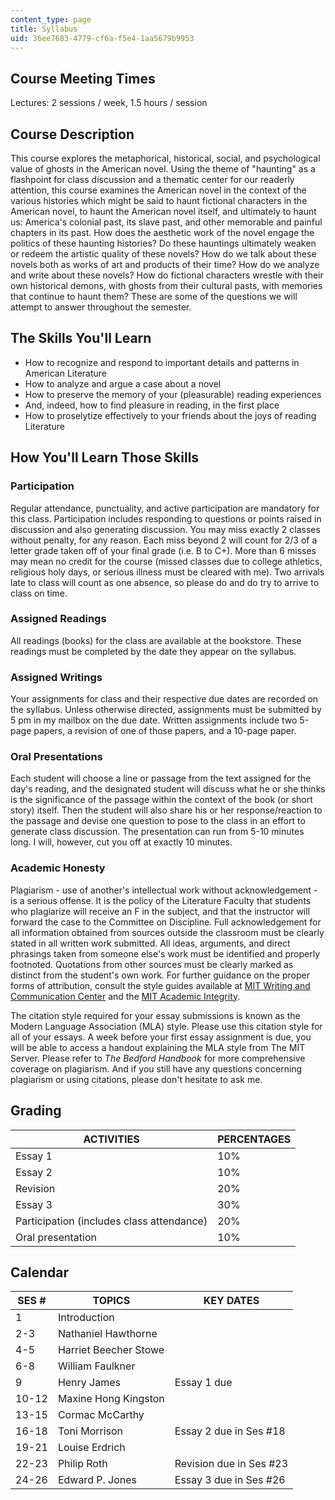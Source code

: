 ```yaml
---
content_type: page
title: Syllabus
uid: 36ee7683-4779-cf6a-f5e4-1aa5679b9953
---
```


Course Meeting Times
--------------------

Lectures: 2 sessions / week, 1.5 hours / session

Course Description
------------------

This course explores the metaphorical, historical, social, and psychological value of ghosts in the American novel. Using the theme of "haunting" as a flashpoint for class discussion and a thematic center for our readerly attention, this course examines the American novel in the context of the various histories which might be said to haunt fictional characters in the American novel, to haunt the American novel itself, and ultimately to haunt us: America's colonial past, its slave past, and other memorable and painful chapters in its past. How does the aesthetic work of the novel engage the politics of these haunting histories? Do these hauntings ultimately weaken or redeem the artistic quality of these novels? How do we talk about these novels both as works of art and products of their time? How do we analyze and write about these novels? How do fictional characters wrestle with their own historical demons, with ghosts from their cultural pasts, with memories that continue to haunt them? These are some of the questions we will attempt to answer throughout the semester.

The Skills You'll Learn
-----------------------

*   How to recognize and respond to important details and patterns in American Literature
*   How to analyze and argue a case about a novel
*   How to preserve the memory of your (pleasurable) reading experiences
*   And, indeed, how to find pleasure in reading, in the first place
*   How to proselytize effectively to your friends about the joys of reading Literature

How You'll Learn Those Skills
-----------------------------

### Participation

Regular attendance, punctuality, and active participation are mandatory for this class. Participation includes responding to questions or points raised in discussion and also generating discussion. You may miss exactly 2 classes without penalty, for any reason. Each miss beyond 2 will count for 2/3 of a letter grade taken off of your final grade (i.e. B to C+). More than 6 misses may mean no credit for the course (missed classes due to college athletics, religious holy days, or serious illness must be cleared with me). Two arrivals late to class will count as one absence, so please do and do try to arrive to class on time.

### Assigned Readings

All readings (books) for the class are available at the bookstore. These readings must be completed by the date they appear on the syllabus.

### Assigned Writings

Your assignments for class and their respective due dates are recorded on the syllabus. Unless otherwise directed, assignments must be submitted by 5 pm in my mailbox on the due date. Written assignments include two 5-page papers, a revision of one of those papers, and a 10-page paper.

### Oral Presentations

Each student will choose a line or passage from the text assigned for the day's reading, and the designated student will discuss what he or she thinks is the significance of the passage within the context of the book (or short story) itself. Then the student will also share his or her response/reaction to the passage and devise one question to pose to the class in an effort to generate class discussion. The presentation can run from 5-10 minutes long. I will, however, cut you off at exactly 10 minutes.

### Academic Honesty

Plagiarism - use of another's intellectual work without acknowledgement - is a serious offense. It is the policy of the Literature Faculty that students who plagiarize will receive an F in the subject, and that the instructor will forward the case to the Committee on Discipline. Full acknowledgement for all information obtained from sources outside the classroom must be clearly stated in all written work submitted. All ideas, arguments, and direct phrasings taken from someone else's work must be identified and properly footnoted. Quotations from other sources must be clearly marked as distinct from the student's own work. For further guidance on the proper forms of attribution, consult the style guides available at [MIT Writing and Communication Center](http://web.mit.edu/writing/index.html) and the [MIT Academic Integrity](http://web.mit.edu/academicintegrity/).

The citation style required for your essay submissions is known as the Modern Language Association (MLA) style. Please use this citation style for all of your essays. A week before your first essay assignment is due, you will be able to access a handout explaining the MLA style from The MIT Server. Please refer to _The Bedford Handbook_ for more comprehensive coverage on plagiarism. And if you still have any questions concerning plagiarism or using citations, please don't hesitate to ask me.

Grading
-------

| ACTIVITIES | PERCENTAGES |
| --- | --- |
| Essay 1 | 10% |
| Essay 2 | 10% |
| Revision | 20% |
| Essay 3 | 30% |
| Participation (includes class attendance) | 20% |
| Oral presentation | 10% 

  

Calendar
--------

| SES # | TOPICS | KEY DATES |
| --- | --- | --- |
| 1 | Introduction |  |
| 2-3 | Nathaniel Hawthorne |  |
| 4-5 | Harriet Beecher Stowe |  |
| 6-8 | William Faulkner |  |
| 9 | Henry James | Essay 1 due |
| 10-12 | Maxine Hong Kingston |  |
| 13-15 | Cormac McCarthy |  |
| 16-18 | Toni Morrison | Essay 2 due in Ses #18 |
| 19-21 | Louise Erdrich |  |
| 22-23 | Philip Roth | Revision due in Ses #23 |
| 24-26 | Edward P. Jones | Essay 3 due in Ses #26